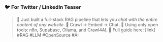
### 🐦 **For Twitter / LinkedIn Teaser**

> 🚀 Just built a full-stack RAG pipeline that lets you *chat with the entire content of any website*.
> 🧠 Crawl → Embed → Chat.
> 🔧 Using only open tools: n8n, Supabase, Ollama, and Crawl4AI.
> 📖 Full guide here: \[link]
> \#RAG #LLM #OpenSource #AI